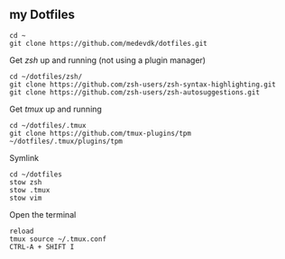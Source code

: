 ## my Dotfiles

```
cd ~
git clone https://github.com/medevdk/dotfiles.git
```

Get _zsh_ up and running (not using a plugin manager)

```
cd ~/dotfiles/zsh/
git clone https://github.com/zsh-users/zsh-syntax-highlighting.git
git clone https://github.com/zsh-users/zsh-autosuggestions.git
```

Get _tmux_ up and running

```
cd ~/dotfiles/.tmux
git clone https://github.com/tmux-plugins/tpm ~/dotfiles/.tmux/plugins/tpm
```

Symlink

```
cd ~/dotfiles
stow zsh
stow .tmux
stow vim
```

Open the terminal

```
reload
tmux source ~/.tmux.conf
CTRL-A + SHIFT I
```
